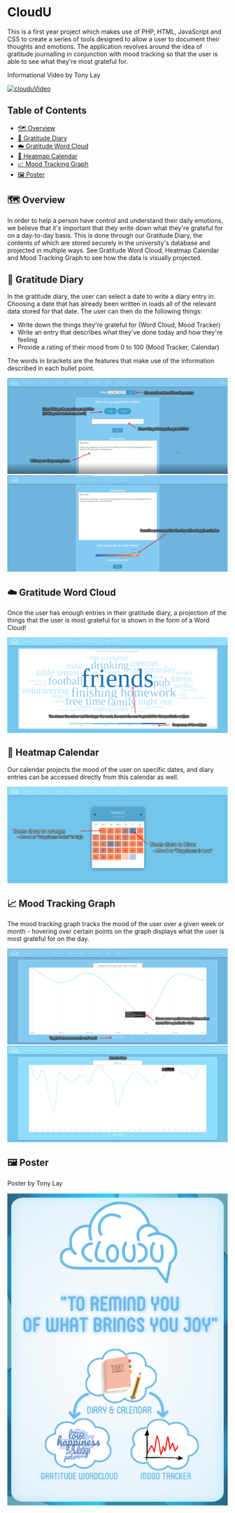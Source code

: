 
# CloudU

This is a first year project which makes use of PHP, HTML, JavaScript and CSS to create a series of tools designed to allow a user to document their thoughts and emotions. The application revolves around the idea of gratitude journalling in conjunction with mood tracking so that the user is able to see what they're most grateful for.

Informational Video by Tony Lay

[![clouduVideo](https://img.youtube.com/vi/BZ9D8ioAJlM/0.jpg)](https://www.youtube.com/watch?v=BZ9D8ioAJlM)

## Table of Contents

  * [🗺️ Overview](#-overview)
  * [📖 Gratitude Diary](#-gratitude-diary)
  * [☁️ Gratitude Word Cloud](#-gratitude-word-cloud)
  * [📅 Heatmap Calendar](#-heatmap-calendar)
  * [📈 Mood Tracking Graph](#-mood-tracking-graph)
  * [🖼️ Poster](#-poster)
  

## 🗺️ Overview

In order to help a person have control and understand their daily emotions, we believe that it's important that they write down what they're grateful for on a day-to-day basis. This is done through our Gratitude Diary, the contents of which are stored securely in the university's database and projected in multiple ways. See Gratitude Word Cloud, Heatmap Calendar and Mood Tracking Graph to see how the data is visually projected.

## 📖 Gratitude Diary

In the gratitude diary, the user can select a date to write a diary entry in. Choosing a date that has already been written in loads all of the relevant data stored for that date. The user can then do the following things:
  * Write down the things they're grateful for (Word Cloud, Mood Tracker)
  * Write an entry that describes what they've done today and how they're feeling
  * Provide a rating of their mood from 0 to 100 (Mood Tracker, Calendar)

The words in brackets are the features that make use of the information described in each bullet point.

![Diary1](Media/diary.jpg)
![Diary2](Media/diary2.jpg)

## ☁️ Gratitude Word Cloud

Once the user has enough entries in their gratitude diary, a projection of the things that the user is most grateful for is shown in the form of a Word Cloud!

![Word Cloud](Media/wordcloud.jpg)
## 📅 Heatmap Calendar

Our calendar projects the mood of the user on specific dates, and diary entries can be accessed directly from this calendar as well.

![Calendar](Media/calendar.jpg)
## 📈 Mood Tracking Graph

The mood tracking graph tracks the mood of the user over a given week or month - hovering over certain points on the graph displays what the user is most grateful for on the day.

![MoodTracker1](Media/moodtracker.jpg)
![MoodTracker2](Media/moodtracker2.jpg)

## 🖼️ Poster

Poster by Tony Lay

![Poster](Media/poster.jpg)

